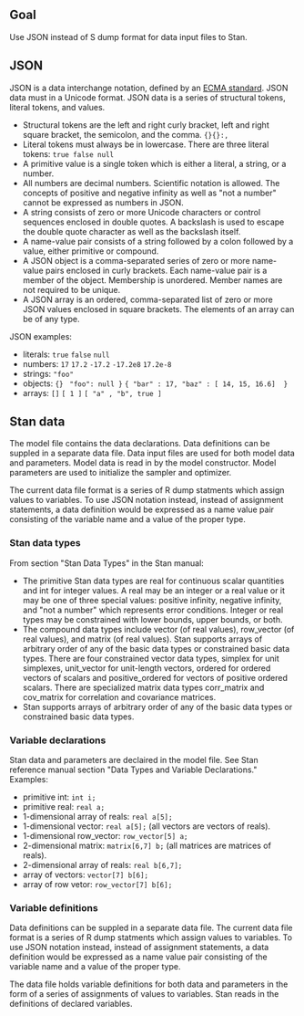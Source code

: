 ## Goal

Use JSON instead of S dump format for data input files to Stan.

##  JSON

JSON is a data interchange notation, defined by an [ECMA standard](http://www.ecma-international.org/publications/files/ECMA-ST/ECMA-404.pdf).  JSON data must in a Unicode format.  JSON data is a series of structural tokens, literal tokens, and values.
* Structural tokens are the left and right curly bracket, left and right square bracket, the semicolon, and the comma.  `{}{}:,`
* Literal tokens must always be in lowercase.  There are three literal tokens: `true false null`
* A primitive value is a single token which is either a literal, a string, or a number.
* All numbers are decimal numbers.  Scientific notation is allowed.  The concepts of positive and negative infinity as well as "not a number" cannot be expressed as numbers in JSON.  
* A string consists of zero or more Unicode characters or control sequences enclosed in double quotes.  A backslash is used to escape the double quote character as well as the backslash itself.
* A name-value pair consists of a string followed by a colon followed by a value, either primitive or compound.
* A JSON object is a comma-separated series of zero or more name-value pairs enclosed in curly brackets.  Each name-value pair is a member of the object.  Membership is unordered.  Member names are not required to be unique.
* A JSON array is an ordered, comma-separated list of zero or more JSON values enclosed in square brackets.  The elements of an array can be of any type.   

JSON examples:
* literals:  `true` `false` `null`
* numbers: `17` `17.2`  `-17.2` `-17.2e8` `17.2e-8`
* strings: `"foo"`
* objects: `{}` ` "foo": null }` `{ "bar" : 17, "baz" : [ 14, 15, 16.6]  }`
* arrays: `[]` `[ 1 ]` `[ "a" , "b", true ]`

##  Stan data

The model file contains the data declarations.
Data definitions can be suppled in a separate data file. 
Data input files are used for both model data and parameters.
Model data is read in by the model constructor.
Model parameters are used to initialize the sampler and optimizer.

The current data file format is a series of R dump statments which assign values to variables.
To use JSON notation instead, instead of assignment statements, a data definition would be expressed as a name value pair consisting of the variable name and a value of the proper type.

### Stan data types

From section "Stan Data Types" in the Stan manual:
* The primitive Stan data types are real for continuous scalar quantities and int for integer values.  A real may be an integer or a real value or it may be one of three special values: positive infinity, negative infinity, and "not a number" which represents error conditions. Integer or real types may be constrained with lower bounds, upper bounds, or both.
* The compound data types include vector (of real values), row_vector (of real values), and matrix (of real values).  Stan supports arrays of arbitrary order of any of the basic data types or constrained basic data types.  There are four constrained vector data types, simplex for unit simplexes, unit_vector for unit-length vectors, ordered for ordered vectors of scalars and positive_ordered for vectors of positive ordered scalars. There are specialized matrix data types corr_matrix and cov_matrix for correlation and covariance matrices.
* Stan supports arrays of arbitrary order of any of the basic data types or constrained basic data types.

### Variable declarations

Stan data and parameters are declaired in the model file.  See Stan reference manual section "Data Types and Variable Declarations."  Examples:
* primitive int: `int i;`
* primitive real: `real a;`
* 1-dimensional array of reals:  `real a[5];`
* 1-dimensional vector:  `real a[5];`  (all vectors are vectors of reals).
* 1-dimensional row_vector: `row_vector[5] a;`
* 2-dimensional matrix: `matrix[6,7] b;` (all matrices are matrices of reals).
* 2-dimensional array of reals: ``real b[6,7];``
* array of vectors: `vector[7] b[6];`
* array of row vetor: `row_vector[7] b[6];`

### Variable definitions

Data definitions can be suppled in a separate data file.  The current data file format is a series of R dump statments which assign values to variables.
To use JSON notation instead, instead of assignment statements, a data definition would be expressed as a name value pair consisting of the variable name and a value of the proper type.

The data file holds variable definitions for both data and parameters in the form of a series of assignments of values to variables.  Stan reads in the definitions of declared variables.
